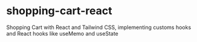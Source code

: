 # shopping-cart-react
Shopping Cart with React and Tailwind CSS, implementing customs hooks and React hooks like useMemo and useState
